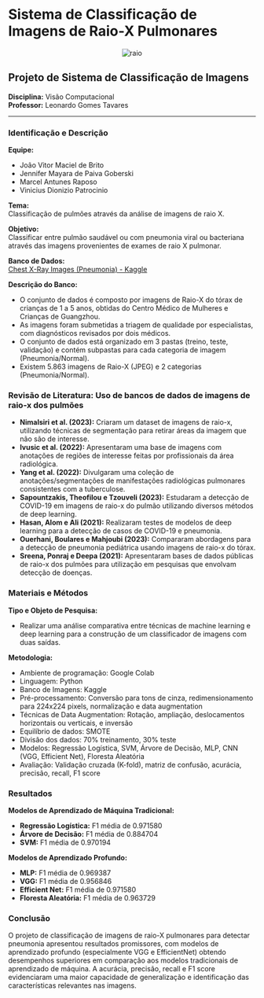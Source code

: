 # Sistema de Classificação de Imagens de Raio-X Pulmonares

<div style="text-align: center;">
  <img src="https://github.com/Dionizioo/Sistema-de-Classificacao-de-Imagens-de-Raio-X-Pulmonares/assets/88460475/490777d2-46c4-49e1-b9cf-535263614649" alt="raio" />
</div>

## Projeto de Sistema de Classificação de Imagens
**Disciplina:** Visão Computacional  
**Professor:** Leonardo Gomes Tavares  

---

### Identificação e Descrição

**Equipe:**
- João Vitor Maciel de Brito 
- Jennifer Mayara de Paiva Goberski 
- Marcel Antunes Raposo 
- Vinicius Dionizio Patrocinio 

**Tema:**  
Classificação de pulmões através da análise de imagens de raio X.

**Objetivo:**  
Classificar entre pulmão saudável ou com pneumonia viral ou bacteriana através das imagens provenientes de exames de raio X pulmonar.

**Banco de Dados:**  
[Chest X-Ray Images (Pneumonia) - Kaggle](https://www.kaggle.com/datasets/paultimothymooney/chest-xray-pneumonia)

**Descrição do Banco:**
- O conjunto de dados é composto por imagens de Raio-X do tórax de crianças de 1 a 5 anos, obtidas do Centro Médico de Mulheres e Crianças de Guangzhou.
- As imagens foram submetidas a triagem de qualidade por especialistas, com diagnósticos revisados por dois médicos.
- O conjunto de dados está organizado em 3 pastas (treino, teste, validação) e contém subpastas para cada categoria de imagem (Pneumonia/Normal).
- Existem 5.863 imagens de Raio-X (JPEG) e 2 categorias (Pneumonia/Normal).

### Revisão de Literatura: Uso de bancos de dados de imagens de raio-x dos pulmões

- **Nimalsiri et al. (2023):** Criaram um dataset de imagens de raio-x, utilizando técnicas de segmentação para retirar áreas da imagem que não são de interesse.
- **Ivusic et al. (2022):** Apresentaram uma base de imagens com anotações de regiões de interesse feitas por profissionais da área radiológica.
- **Yang et al. (2022):** Divulgaram uma coleção de anotações/segmentações de manifestações radiológicas pulmonares consistentes com a tuberculose.
- **Sapountzakis, Theofilou e Tzouveli (2023):** Estudaram a detecção de COVID-19 em imagens de raio-x do pulmão utilizando diversos métodos de deep learning.
- **Hasan, Alom e Ali (2021):** Realizaram testes de modelos de deep learning para a detecção de casos de COVID-19 e pneumonia.
- **Ouerhani, Boulares e Mahjoubi (2023):** Compararam abordagens para a detecção de pneumonia pediátrica usando imagens de raio-x do tórax.
- **Sreena, Ponraj e Deepa (2021):** Apresentaram bases de dados públicas de raio-x dos pulmões para utilização em pesquisas que envolvam detecção de doenças.

### Materiais e Métodos

**Tipo e Objeto de Pesquisa:**
- Realizar uma análise comparativa entre técnicas de machine learning e deep learning para a construção de um classificador de imagens com duas saídas.

**Metodologia:**
- Ambiente de programação: Google Colab
- Linguagem: Python
- Banco de Imagens: Kaggle
- Pré-processamento: Conversão para tons de cinza, redimensionamento para 224x224 pixels, normalização e data augmentation
- Técnicas de Data Augmentation: Rotação, ampliação, deslocamentos horizontais ou verticais, e inversão
- Equilíbrio de dados: SMOTE
- Divisão dos dados: 70% treinamento, 30% teste
- Modelos: Regressão Logística, SVM, Árvore de Decisão, MLP, CNN (VGG, Efficient Net), Floresta Aleatória
- Avaliação: Validação cruzada (K-fold), matriz de confusão, acurácia, precisão, recall, F1 score

### Resultados

**Modelos de Aprendizado de Máquina Tradicional:**
- **Regressão Logística:** F1 média de 0.971580
- **Árvore de Decisão:** F1 média de 0.884704
- **SVM:** F1 média de 0.970194

**Modelos de Aprendizado Profundo:**
- **MLP:** F1 média de 0.969387
- **VGG:** F1 média de 0.956846
- **Efficient Net:** F1 média de 0.971580
- **Floresta Aleatória:** F1 média de 0.963729

### Conclusão

O projeto de classificação de imagens de raio-X pulmonares para detectar pneumonia apresentou resultados promissores, com modelos de aprendizado profundo (especialmente VGG e EfficientNet) obtendo desempenhos superiores em comparação aos modelos tradicionais de aprendizado de máquina. A acurácia, precisão, recall e F1 score evidenciaram uma maior capacidade de generalização e identificação das características relevantes nas imagens.
